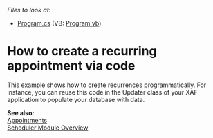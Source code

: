 <!-- default file list -->
*Files to look at*:

* [Program.cs](./CS/Program.cs) (VB: [Program.vb](./VB/Program.vb))
<!-- default file list end -->
# How to create a recurring appointment via code


<p>This example shows how to create recurrences programmatically. For instance, you can reuse this code in the Updater class of your XAF application to populate your database with data.</p><p><strong>See also:</strong><br />
<a href="https://docs.devexpress.com/WindowsForms/1753/controls-and-libraries/scheduler/appointments">Appointments</a><br />
<a href="http://documentation.devexpress.com/#Xaf/CustomDocument2812">Scheduler Module Overview </a></p>

<br/>


